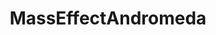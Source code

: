 ---
title: MassEffectAndromeda
crosslinks:
- masseffect
- MECoOp
- MEandromeda
- Gamingcirclejerk
- ShareYourRyders
- lewronggeneration
- MineralPorn
- PS4
- PositiveGames
- EndlessWar
- splatoon
- videogamedunkey
- Netrunner
- AskReddit
- titanfall
- IsItBullshit
- FreeKarma4You
---